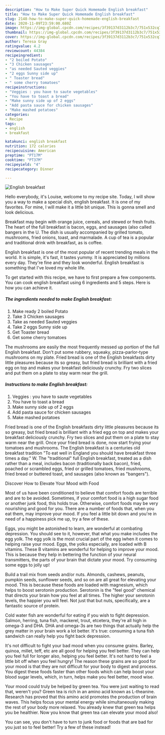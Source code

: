```yaml
---
description: "How to Make Super Quick Homemade English breakfast"
title: "How to Make Super Quick Homemade English breakfast"
slug: 2148-how-to-make-super-quick-homemade-english-breakfast
date: 2020-11-09T23:59:00.680Z
image: https://img-global.cpcdn.com/recipes/3f39137d3112b3c7/751x532cq70/english-breakfast-recipe-main-photo.jpg
thumbnail: https://img-global.cpcdn.com/recipes/3f39137d3112b3c7/751x532cq70/english-breakfast-recipe-main-photo.jpg
cover: https://img-global.cpcdn.com/recipes/3f39137d3112b3c7/751x532cq70/english-breakfast-recipe-main-photo.jpg
author: Teresa Gray
ratingvalue: 4.2
reviewcount: 44384
recipeingredient:
- "2 boiled Potato"
- "3 Chicken sausages"
- "as needed Sauted veggies"
- "2 eggs Sunny side up"
- " Toaster bread"
- " some cherry tomatoes"
recipeinstructions:
- "Veggies : you have to saute vegetables"
- "You have to toast a bread"
- "Make sunny side up of 2 eggs"
- "Add pasta sauce for chicken sausages"
- "Make mashed potatoes"
categories:
- Recipe
tags:
- english
- breakfast

katakunci: english breakfast 
nutrition: 172 calories
recipecuisine: American
preptime: "PT17M"
cooktime: "PT37M"
recipeyield: "4"
recipecategory: Dinner

---
```



![English breakfast](https://img-global.cpcdn.com/recipes/3f39137d3112b3c7/751x532cq70/english-breakfast-recipe-main-photo.jpg)

Hello everybody, it's Louise, welcome to my recipe site. Today, I will show you a way to make a special dish, english breakfast. It is one of my favorites. For mine, I will make it a little bit unique. This is gonna smell and look delicious.

Breakfast may begin with orange juice, cereals, and stewed or fresh fruits. The heart of the full breakfast is bacon, eggs, and sausages (also called bangers in the U. The dish is usually accompanied by grilled tomato, mushrooms, fried onions, toast, and marmalade. A cup of tea is a popular and traditional drink with breakfast, as is coffee.

English breakfast is one of the most popular of recent trending meals in the world. It is simple, it's fast, it tastes yummy. It is appreciated by millions every day. They're fine and they look wonderful. English breakfast is something that I've loved my whole life.


To get started with this recipe, we have to first prepare a few components. You can cook english breakfast using 6 ingredients and 5 steps. Here is how you can achieve it.

<!--inarticleads1-->

##### The ingredients needed to make English breakfast:

1. Make ready 2 boiled Potato
1. Take 3 Chicken sausages
1. Take as needed Sauted veggies
1. Take 2 eggs Sunny side up
1. Get  Toaster bread
1. Get  some cherry tomatoes


The mushrooms are easily the most frequently messed up portion of the full English breakfast. Don&#39;t put some rubbery, squeaky, pizza-parlor-type mushrooms on my plate. Fried bread is one of the English breakfasts dirty little pleasures because its so greasy, but fried bread is brilliant with a fried egg on top and makes your breakfast deliciously crunchy. Fry two slices and put them on a plate to stay warm near the grill. 

<!--inarticleads2-->

##### Instructions to make English breakfast:

1. Veggies : you have to saute vegetables
1. You have to toast a bread
1. Make sunny side up of 2 eggs
1. Add pasta sauce for chicken sausages
1. Make mashed potatoes


Fried bread is one of the English breakfasts dirty little pleasures because its so greasy, but fried bread is brilliant with a fried egg on top and makes your breakfast deliciously crunchy. Fry two slices and put them on a plate to stay warm near the grill. Once your fried bread is done, now start frying your tomatoes and mushrooms. The English breakfast is a centuries old breakfast tradition &#34;To eat well in England you should have breakfast three times a day.&#34; W. The &#34;traditional&#34; full English breakfast, treated as a dish rather than a meal, includes bacon (traditionally back bacon), fried, poached or scrambled eggs, fried or grilled tomatoes, fried mushrooms, fried bread or buttered toast, and sausages (also known as &#34;bangers&#34;). 

Discover How to Elevate Your Mood with Food


Most of us have been conditioned to believe that comfort foods are terrible and are to be avoided. Sometimes, if your comfort food is a high sugar food or another junk food, this holds true. Otherwise, comfort foods may be very nourishing and good for you. There are a number of foods that, when you eat them, may improve your mood. If you feel a little bit down and you're in need of a happiness pick me up, try a few of these.

Eggs, you might be astonished to learn, are wonderful at combating depression. You should see to it, however, that what you make includes the egg yolk. The egg yolk is the most crucial part of the egg iwhen it comes to helping raise your mood. Eggs, the yolks especially, are loaded with B vitamins. These B vitamins are wonderful for helping to improve your mood. This is because they help in bettering the function of your neural transmitters, the parts of your brain that dictate your mood. Try consuming some eggs to jolly up!

Build a trail mix from seeds and/or nuts. Almonds, cashews, peanuts, pumpkin seeds, sunflower seeds, and so on are all great for elevating your mood. This is because these foods are loaded with magnesium, which helps to boost serotonin production. Serotonin is the "feel good" chemical that directs your brain how you feel at all times. The higher your serotonin levels, the happier you will feel. Not just that but nuts, specifically, are a fantastic source of protein.

Cold water fish are wonderful for eating if you wish to fight depression. Salmon, herring, tuna fish, mackerel, trout, etcetera, they're all high in omega-3 and DHA. DHA and omega-3s are two things that actually help the grey matter in your brain work a lot better. It's true: consuming a tuna fish sandwich can really help you fight back depression. 

It's not difficult to fight your bad mood when you consume grains. Barley, quinoa, millet, teff, etc are all good for helping you feel better. They can help you feel full for longer also, helping you feel better. It's not hard to feel a little bit off when you feel hungry! The reason these grains are so good for your mood is that they are not difficult for your body to digest and process. You digest these foods faster than other foods which can help boost your blood sugar levels, which, in turn, helps make you feel better, mood wise.

Your mood could truly be helped by green tea. You were just waiting to read that, weren't you? Green tea is rich in an amino acid known as L-theanine. Research has proved that this amino acid promotes the production of brain waves. This helps focus your mental energy while simultaneously making the rest of your body more relaxed. You already knew that green tea helps you be healthier. Now you know that green tea can elevate your mood also!

You can see, you don't have to turn to junk food or foods that are bad for you just so to feel better! Try a few of these instead!

